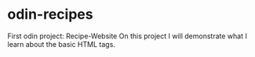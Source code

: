 # odin-recipes
First odin project: Recipe-Website
On this project I will demonstrate what I learn about the basic HTML tags.